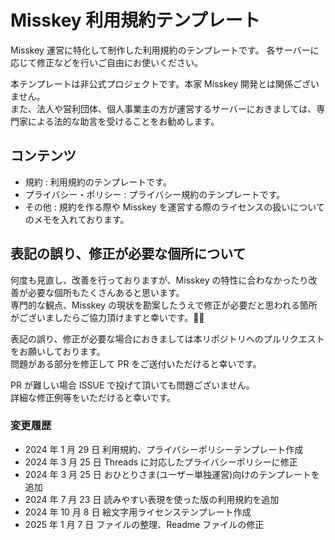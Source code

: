 # Misskey 利用規約テンプレート

Misskey 運営に特化して制作した利用規約のテンプレートです。
各サーバーに応じて修正などを行いご自由にお使いください。

本テンプレートは非公式プロジェクトです。本家 Misskey 開発とは関係ございません。  
また、法人や営利団体、個人事業主の方が運営するサーバーにおきましては、専門家による法的な助言を受けることをお勧めします。

## コンテンツ

- 規約 : 利用規約のテンプレートです。
- プライバシー・ポリシー : プライバシー規約のテンプレートです。
- その他 : 規約を作る際や Misskey を運営する際のライセンスの扱いについてのメモを入れております。

## 表記の誤り、修正が必要な個所について

何度も見直し、改善を行っておりますが、Misskey の特性に合わなかったり改善が必要な個所もたくさんあると思います。  
専門的な観点、Misskey の現状を勘案したうえで修正が必要だと思われる箇所がございましたらご協力頂けますと幸いです。🙇‍♂️

表記の誤り、修正が必要な場合におきましては本リポジトリへのプルリクエストをお願いしております。  
問題がある部分を修正して PR をご送付いただけると幸いです。

PR が難しい場合 ISSUE で投げて頂いても問題ございません。  
詳細な修正例等をいただけると幸いです。

### 変更履歴

- 2024 年 1 月 29 日 利用規約、プライバシーポリシーテンプレート作成
- 2024 年 3 月 25 日 Threads に対応したプライバシーポリシーに修正
- 2024 年 3 月 25 日 おひとりさま(ユーザー単独運営)向けのテンプレートを追加
- 2024 年 7 月 23 日 読みやすい表現を使った版の利用規約を追加
- 2024 年 10 月 8 日 絵文字用ライセンステンプレート作成
- 2025 年 1 月 7 日 ファイルの整理、Readme ファイルの修正
